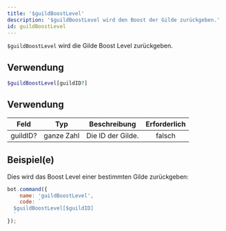 ```yaml
---
title: '$guildBoostLevel'
description: '$guildBoostLevel wird den Boost der Gilde zurückgeben.'
id: guildBoostLevel
---
```


`$guildBoostLevel` wird die Gilde Boost Level zurückgeben.

## Verwendung

```php
$guildBoostLevel[guildID?]
```

## Verwendung

| Feld     | Typ        | Beschreibung      | Erforderlich |
| -------- | ---------- | ----------------- |:------------:|
| guildID? | ganze Zahl | Die ID der Gilde. |    falsch    |

## Beispiel(e)

Dies wird das Boost Level einer bestimmten Gilde zurückgeben:

```javascript
bot.command({
    name: 'guildBoostLevel',
    code: `
  $guildBoostLevel[$guildID]
  `
});
```
